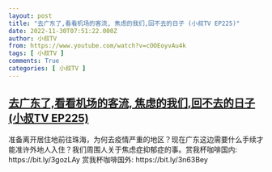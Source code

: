 ```yaml
---
layout: post
title: "去广东了,看看机场的客流, 焦虑的我们,回不去的日子 (小叔TV EP225)"
date: 2022-11-30T07:51:22.000Z
author: 小叔TV
from: https://www.youtube.com/watch?v=cOOEoyvAu4k
tags: [ 小叔TV ]
comments: True
categories: [ 小叔TV ]
---
```

<!--1669794682000-->
[去广东了,看看机场的客流, 焦虑的我们,回不去的日子 (小叔TV EP225)](https://www.youtube.com/watch?v=cOOEoyvAu4k)
------

<div>
准备离开居住地前往珠海，为何去疫情严重的地区？现在广东这边需要什么手续才能准许外地人入住？我们周围人关于焦虑症抑郁症的事。赏我杯咖啡国内: https://bit.ly/3gozLAy 赏我杯咖啡国外: https://bit.ly/3n63Bey
</div>
